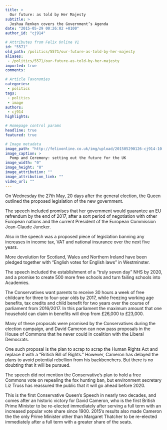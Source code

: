 ```yaml
---
title: >
  Our future: as told by Her Majesty
subtitle: >
  Joshua Renken covers the Government’s Agenda
date: "2015-05-29 00:26:02 +0100"
author_id: "cj914"

# Attributes from Felix Online V1
id: "5571"
old_path: /politics/5571/our-future-as-told-by-her-majesty
aliases:
 - /politics/5571/our-future-as-told-by-her-majesty
imported: true
comments:

# Article Taxonomies
categories:
 - politics
tags:
 - politics
 - image
authors:
 - cj914
highlights:

# Homepage control params
headline: true
featured: true

# Image metadata
image_path: "http://felixonline.co.uk/img/upload/201505290126-cj914-10.3787877f.jpg"
image_caption: >
  Pomp and Ceremony: setting out the future for the UK
image_width: "0"
image_height: "0"
image_attribution: ""
image_attribution_link: ""
video_url: ""
---
```


On Wednesday the 27th May, 20 days after the general election, the Queen outlined the proposed legislation of the new government.

The speech included promises that her government would guarantee an EU refrendum by the end of 2017, after a sort period of negotiation with other European nations and the current President of the European Commission Jean-Claude Juncker.

Also in the speech was a proposed piece of legislation banning any increases in income tax, VAT and national insurance over the next five years.

More devolution for Scotland, Wales and Northern Ireland have been pledged together with “English votes for English laws” in Westminster.

The speech included the establishment of a “truly seven day” NHS by 2020, and a promise to create 500 more free schools and turn failing schools into Academies.

The Conservatives want parents to receive 30 hours a week of free childcare for three to four-year olds by 2017, while freezing working age benefits, tax credits and child benefit for two years over the course of parliament from 2016/2017. In this parliament the maximum amount that one household can claim in benefits will drop from £26,000 to £23,000.

Many of these proposals were promised by the Conservatives during the election campaign, and David Cameron can now pass proposals in the House of Commons that he never could in coalition with the Liberal Democrats.

One such proposal is the plan to scrap to scrap the Human Rights Act and replace it with a “British Bill of Rights.” However, Cameron has delayed the plans to avoid potential rebellion from his backbenchers. But there is no doubting that it will be pursued.

The speech did not mention the Conservative’s plan to hold a free Commons vote on repealing the fox hunting ban, but environment secretary Liz Truss has reassured the public that it will go ahead before 2020.

This is the first Conservative Queen’s Speech in nearly two decades, and comes after an historic victory for David Cameron, who is the first British Prime Minister to be re-elected immediately after serving a full term with an increased popular vote share since 1900. 2015’s results also made Cameron the the only Prime Minister other than Margaret Thatcher to be re-elected immediately after a full term with a greater share of the seats.
